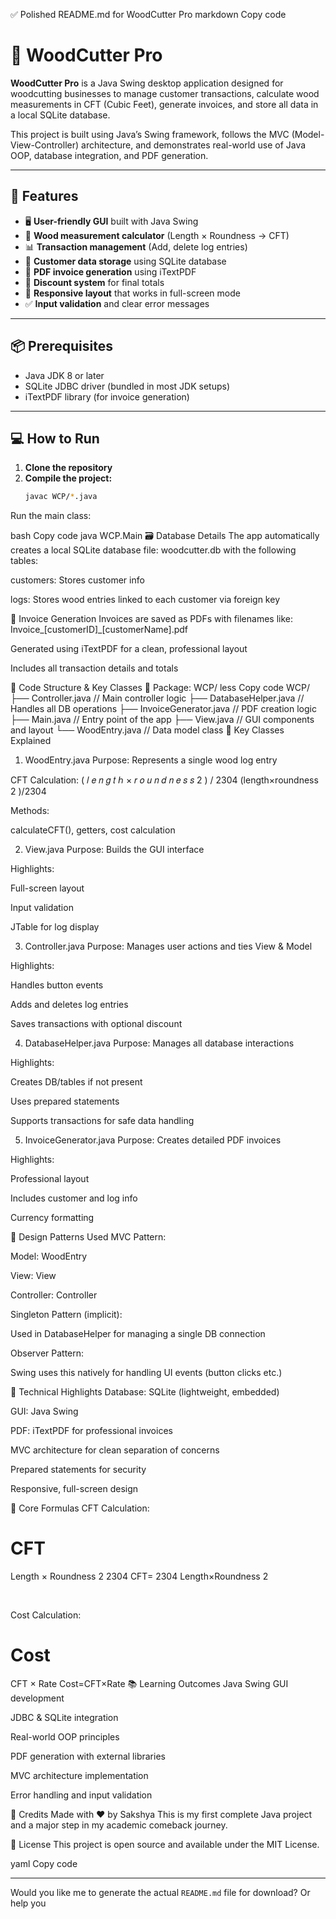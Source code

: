 ✅ Polished README.md for WoodCutter Pro
markdown
Copy code
# 🌲 WoodCutter Pro

**WoodCutter Pro** is a Java Swing desktop application designed for woodcutting businesses to manage customer transactions, calculate wood measurements in CFT (Cubic Feet), generate invoices, and store all data in a local SQLite database.

This project is built using Java’s Swing framework, follows the MVC (Model-View-Controller) architecture, and demonstrates real-world use of Java OOP, database integration, and PDF generation.

---

## 🚀 Features

- 🖥️ **User-friendly GUI** built with Java Swing
- 📏 **Wood measurement calculator** (Length × Roundness → CFT)
- 📊 **Transaction management** (Add, delete log entries)
- 👤 **Customer data storage** using SQLite database
- 📄 **PDF invoice generation** using iTextPDF
- 💸 **Discount system** for final totals
- 🧩 **Responsive layout** that works in full-screen mode
- ✅ **Input validation** and clear error messages

---

## 📦 Prerequisites

- Java JDK 8 or later
- SQLite JDBC driver (bundled in most JDK setups)
- iTextPDF library (for invoice generation)

---

## 💻 How to Run

1. **Clone the repository**
2. **Compile the project:**
   ```bash
   javac WCP/*.java
Run the main class:

bash
Copy code
java WCP.Main
🗃️ Database Details
The app automatically creates a local SQLite database file:
woodcutter.db with the following tables:

customers: Stores customer info

logs: Stores wood entries linked to each customer via foreign key

🧾 Invoice Generation
Invoices are saved as PDFs with filenames like:
Invoice_[customerID]_[customerName].pdf

Generated using iTextPDF for a clean, professional layout

Includes all transaction details and totals

🧠 Code Structure & Key Classes
📁 Package: WCP/
less
Copy code
WCP/
├── Controller.java         // Main controller logic
├── DatabaseHelper.java     // Handles all DB operations
├── InvoiceGenerator.java   // PDF creation logic
├── Main.java               // Entry point of the app
├── View.java               // GUI components and layout
└── WoodEntry.java          // Data model class
🧩 Key Classes Explained
1. WoodEntry.java
Purpose: Represents a single wood log entry

CFT Calculation:
(
𝑙
𝑒
𝑛
𝑔
𝑡
ℎ
×
𝑟
𝑜
𝑢
𝑛
𝑑
𝑛
𝑒
𝑠
𝑠
2
)
/
2304
(length×roundness 
2
 )/2304

Methods:

calculateCFT(), getters, cost calculation

2. View.java
Purpose: Builds the GUI interface

Highlights:

Full-screen layout

Input validation

JTable for log display

3. Controller.java
Purpose: Manages user actions and ties View & Model

Highlights:

Handles button events

Adds and deletes log entries

Saves transactions with optional discount

4. DatabaseHelper.java
Purpose: Manages all database interactions

Highlights:

Creates DB/tables if not present

Uses prepared statements

Supports transactions for safe data handling

5. InvoiceGenerator.java
Purpose: Creates detailed PDF invoices

Highlights:

Professional layout

Includes customer and log info

Currency formatting

🎯 Design Patterns Used
MVC Pattern:

Model: WoodEntry

View: View

Controller: Controller

Singleton Pattern (implicit):

Used in DatabaseHelper for managing a single DB connection

Observer Pattern:

Swing uses this natively for handling UI events (button clicks etc.)

🔬 Technical Highlights
Database: SQLite (lightweight, embedded)

GUI: Java Swing

PDF: iTextPDF for professional invoices

MVC architecture for clean separation of concerns

Prepared statements for security

Responsive, full-screen design

📐 Core Formulas
CFT Calculation:

CFT
=
Length
×
Roundness
2
2304
CFT= 
2304
Length×Roundness 
2
 
​
 
Cost Calculation:

Cost
=
CFT
×
Rate
Cost=CFT×Rate
📚 Learning Outcomes
Java Swing GUI development

JDBC & SQLite integration

Real-world OOP principles

PDF generation with external libraries

MVC architecture implementation

Error handling and input validation

🙌 Credits
Made with ❤️ by Sakshya
This is my first complete Java project and a major step in my academic comeback journey.

📄 License
This project is open source and available under the MIT License.

yaml
Copy code

---

Would you like me to generate the actual `README.md` file for download? Or help you
